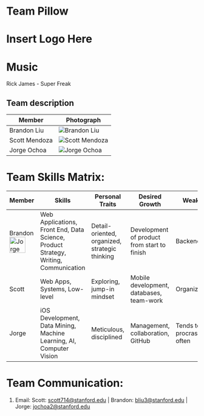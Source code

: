 
# Team Pillow

# Insert Logo Here

# Music
Rick James - Super Freak

## Team description

Member | Photograph
--- | ---
Brandon Liu | <img src="https://i.imgur.com/7poITpj.gif" alt="Brandon Liu"> 
Scott Mendoza | <img src="https://i.imgur.com/7poITpj.gif" alt="Scott Mendoza"> 
Jorge Ochoa | <img src="https://i.imgur.com/7poITpj.gif" alt="Jorge Ochoa"> 

# Team Skills Matrix:

Member | Skills | Personal Traits | Desired Growth | Weaknesses | Hat
--- | --- | --- | --- | --- | ---
Brandon <img src="https://i.imgur.com/7poITpj.gif" alt="Jorge Ochoa" height="42"> | Web Applications, Front End, Data Science, Product Strategy, Writing, Communication  | Detail-oriented, organized, strategic thinking | Development of product from start to finish | Backend/Systems | Black Hat
Scott | Web Apps, Systems, Low-level | Exploring, jump-in mindset |  Mobile development, databases, team-work | Organization | Yellow Hat
Jorge | iOS Development, Data Mining, Machine Learning, AI, Computer Vision | Meticulous, disciplined | Management, collaboration, GitHub | Tends to procrastinate often | Blue Hat


# Team Communication:
1. Email: Scott: scott714@stanford.edu | Brandon: bliu3@stanford.edu | Jorge: jochoa2@stanford.edu
